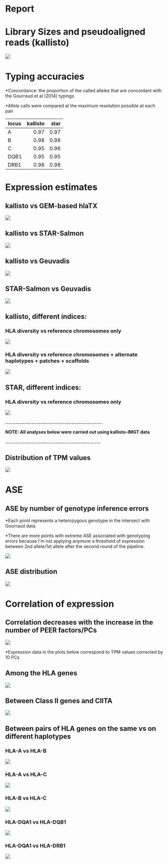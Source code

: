 Report
================

Library Sizes and pseudoaligned reads (kallisto)
================================================

![](./plots/library_sizes.png)

Typing accuracies
=================

\*Concordance: the proportion of the called alleles that are concordant with the Gourraud et al (2014) typings

\*Allele calls were compared at the maximum resolution possible at each pair

| locus |  kallisto|  star|
|:------|---------:|-----:|
| A     |      0.97|  0.97|
| B     |      0.98|  0.98|
| C     |      0.95|  0.96|
| DQB1  |      0.95|  0.95|
| DRB1  |      0.98|  0.98|

Expression estimates
====================

kallisto vs GEM-based hlaTX
---------------------------

![](./plots/kallisto_vs_hlatx.png)

kallisto vs STAR-Salmon
-----------------------

![](./plots/kallisto_vs_star.png)

kallisto vs Geuvadis
--------------------

![](./plots/kallisto_vs_geuvadis.png)

STAR-Salmon vs Geuvadis
-----------------------

![](./plots/star_vs_geuvadis.png)

kallisto, different indices:
----------------------------

### HLA diversity vs reference chromosomes only

![](./plots/kallisto_imgt_vs_chr.png)

### HLA diversity vs reference chromosomes + alternate haplotypes + patches + scaffolds

![](./plots/kallisto_imgt_vs_all.png)

STAR, different indices:
------------------------

### HLA diversity vs reference chromosomes only

![](./plots/star_imgt_vs_chr.png)

**..................................................................**

**NOTE: All analyses below were carried out using kallisto-IMGT data**

**.................................................................**

Distribution of TPM values
--------------------------

![](./plots/tpm_distributions.png)

ASE
===

ASE by number of genotype inference errors
------------------------------------------

\*Each point represents a heterozygous genotype in the intersect with Gourraud data.

\*There are more points with extreme ASE associated with genotyping errors because I'm not applying anymore a threshold of expression between 2nd allele/1st allele after the second round of the pipeline.

![](./plots/ase.png)

ASE distribution
----------------

![](./plots/ase_histogram.png)

Correlation of expression
=========================

Correlation decreases with the increase in the number of PEER factors/PCs
-------------------------------------------------------------------------

![](./plots/correlation_decrease.png)

\*Expression data in the plots below correspond to TPM values corrected by 10 PCs

Among the HLA genes
-------------------

![](./plots/hlacorrelations.png)

Between Class II genes and CIITA
--------------------------------

![](./plots/trans_activ_corrs.png)

Between pairs of HLA genes on the same vs on different haplotypes
-----------------------------------------------------------------

### HLA-A vs HLA-B

![](./plots/a_vs_b.png)

### HLA-A vs HLA-C

![](./plots/a_vs_c.png)

### HLA-B vs HLA-C

![](./plots/b_vs_c.png)

### HLA-DQA1 vs HLA-DQB1

![](./plots/dqa_vs_dqb.png)

### HLA-DQA1 vs HLA-DRB1

![](./plots/dqa_vs_drb.png)

